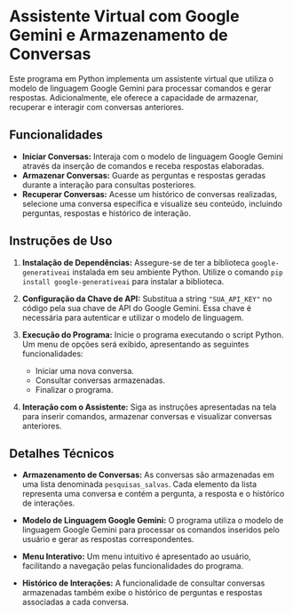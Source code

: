 # Assistente Virtual com Google Gemini e Armazenamento de Conversas

Este programa em Python implementa um assistente virtual que utiliza o modelo de linguagem Google Gemini para processar comandos e gerar respostas. Adicionalmente, ele oferece a capacidade de armazenar, recuperar e interagir com conversas anteriores.

## Funcionalidades

- **Iniciar Conversas:** Interaja com o modelo de linguagem Google Gemini através da inserção de comandos e receba respostas elaboradas.
- **Armazenar Conversas:** Guarde as perguntas e respostas geradas durante a interação para consultas posteriores.
- **Recuperar Conversas:** Acesse um histórico de conversas realizadas, selecione uma conversa específica e visualize seu conteúdo, incluindo perguntas, respostas e histórico de interação.

## Instruções de Uso

1. **Instalação de Dependências:** Assegure-se de ter a biblioteca `google-generativeai` instalada em seu ambiente Python. Utilize o comando `pip install google-generativeai` para instalar a biblioteca.

2. **Configuração da Chave de API:** Substitua a string `"SUA_API_KEY"` no código pela sua chave de API do Google Gemini. Essa chave é necessária para autenticar e utilizar o modelo de linguagem.

3. **Execução do Programa:** Inicie o programa executando o script Python. Um menu de opções será exibido, apresentando as seguintes funcionalidades:

   - Iniciar uma nova conversa.
   - Consultar conversas armazenadas.
   - Finalizar o programa.

4. **Interação com o Assistente:** Siga as instruções apresentadas na tela para inserir comandos, armazenar conversas e visualizar conversas anteriores.

## Detalhes Técnicos

- **Armazenamento de Conversas:** As conversas são armazenadas em uma lista denominada `pesquisas_salvas`. Cada elemento da lista representa uma conversa e contém a pergunta, a resposta e o histórico de interações.

- **Modelo de Linguagem Google Gemini:** O programa utiliza o modelo de linguagem Google Gemini para processar os comandos inseridos pelo usuário e gerar as respostas correspondentes.

- **Menu Interativo:** Um menu intuitivo é apresentado ao usuário, facilitando a navegação pelas funcionalidades do programa.

- **Histórico de Interações:** A funcionalidade de consultar conversas armazenadas também exibe o histórico de perguntas e respostas associadas a cada conversa.
